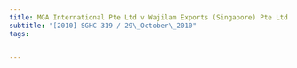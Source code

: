 ```yaml
---
title: MGA International Pte Ltd v Wajilam Exports (Singapore) Pte Ltd 
subtitle: "[2010] SGHC 319 / 29\_October\_2010"
tags:


---
```


